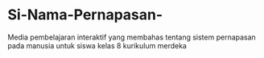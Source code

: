 # Si-Nama-Pernapasan-
Media pembelajaran interaktif yang membahas tentang sistem pernapasan pada manusia untuk siswa kelas 8 kurikulum merdeka
